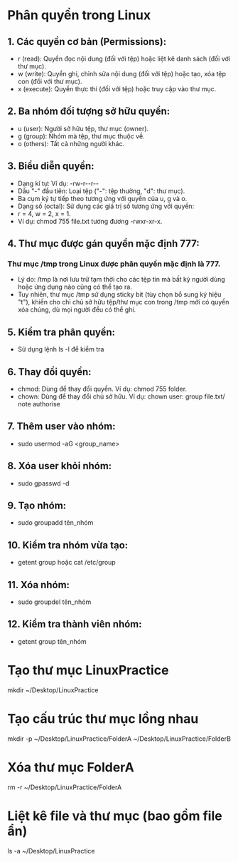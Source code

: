 # Phân quyền trong Linux
## 1. Các quyền cơ bản (Permissions):
* r (read): Quyền đọc nội dung (đối với tệp) hoặc liệt kê danh sách (đối với thư mục).
* w (write): Quyền ghi, chỉnh sửa nội dung (đối với tệp) hoặc tạo, xóa tệp con (đối với thư mục).
* x (execute): Quyền thực thi (đối với tệp) hoặc truy cập vào thư mục.
## 2. Ba nhóm đối tượng sở hữu quyền:
* u (user): Người sở hữu tệp, thư mục (owner).
* g (group): Nhóm mà tệp, thư mục thuộc về.
* o (others): Tất cả những người khác.
## 3. Biểu diễn quyền:
* Dạng kí tự: Ví dụ: -rw-r--r--
* Dấu "-" đầu tiên: Loại tệp ("-": tệp thường, "d": thư mục).
* Ba cụm ký tự tiếp theo tương ứng với quyền của u, g và o.
* Dạng số (octal): Sử dụng các giá trị số tương ứng với quyền:
* r = 4, w = 2, x = 1.
* Ví dụ: chmod 755 file.txt tương đương -rwxr-xr-x.
## 4. Thư mục được gán quyền mặc định 777:
### Thư mục /tmp trong Linux được phân quyền mặc định là 777.
* Lý do: /tmp là nơi lưu trữ tạm thời cho các tệp tin mà bất kỳ người dùng hoặc ứng dụng nào cũng có thể tạo ra.
* Tuy nhiên, thư mục /tmp sử dụng sticky bit (tùy chọn bổ sung ký hiệu "t"), khiến cho chỉ chủ sở hữu tệp/thư mục con trong /tmp mới có quyền xóa chúng, dù mọi người đều có thể ghi.
## 5. Kiểm tra phân quyền:
* Sử dụng lệnh ls -l để kiểm tra
## 6. Thay đổi quyền:
* chmod: Dùng để thay đổi quyền.
  Ví dụ: chmod 755 folder.
* chown: Dùng để thay đổi chủ sở hữu.
  Ví dụ: chown user: group file.txt/
note authorise
## 7. Thêm user vào nhóm:
* sudo usermod -aG <group_name> <username>
## 8. Xóa user khỏi nhóm:
* sudo gpasswd -d <username> <groupname>
## 9. Tạo nhóm:
* sudo groupadd tên_nhóm
## 10. Kiểm tra nhóm vừa tạo:
* getent group hoặc cat /etc/group
## 11. Xóa nhóm:
* sudo groupdel tên_nhóm
## 12. Kiểm tra thành viên nhóm:
* getent group tên_nhóm
# Tạo thư mục LinuxPractice
mkdir ~/Desktop/LinuxPractice
# Tạo cấu trúc thư mục lồng nhau
mkdir -p ~/Desktop/LinuxPractice/FolderA ~/Desktop/LinuxPractice/FolderB
# Xóa thư mục FolderA
rm -r ~/Desktop/LinuxPractice/FolderA
# Liệt kê file và thư mục (bao gồm file ẩn)
ls -a ~/Desktop/LinuxPractice
